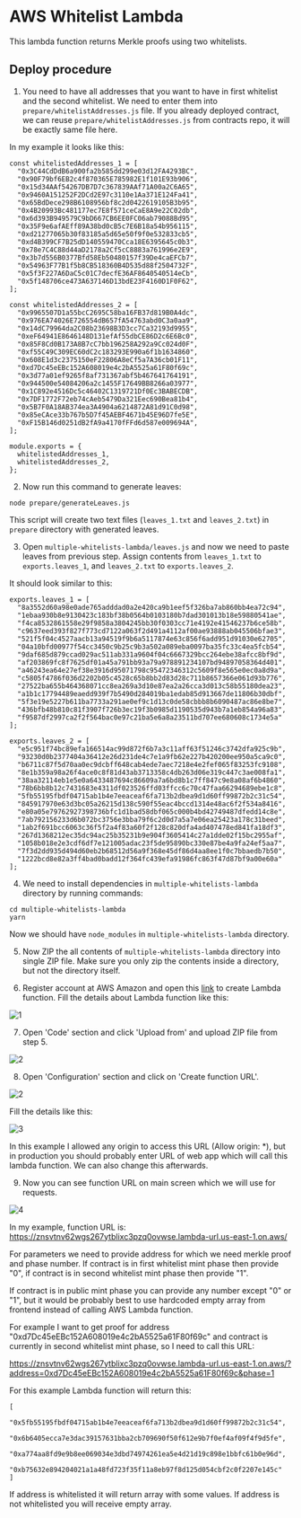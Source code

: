 # AWS Whitelist Lambda

This lambda function returns Merkle proofs using two whitelists.

## Deploy procedure

1. You need to have all addresses that you want to have in first whitelist and the second whitelist. We need to enter them into `prepare/whitelistAddresses.js` file. If you already deployed contract, we can reuse `prepare/whitelistAddresses.js` from contracts repo, it will be exactly same file here.

In my example it looks like this:
```
const whitelistedAddresses_1 = [
  "0x3C44CdDdB6a900fa2b585dd299e03d12FA4293BC",
  "0x90F79bf6EB2c4f870365E785982E1f101E93b906",
  "0x15d34AAf54267DB7D7c367839AAf71A00a2C6A65",
  "0x9460A151252F2DCd2E97c3110e1Aa371E124Fa41",
  "0x65BdDece298B6108956bf8c2d0422619105B3b95",
  "0x4B20993Bc481177ec7E8f571ceCaE8A9e22C02db",
  "0x6d393B949579C9bD667CB6EE0FC06ab79088Bd95",
  "0x35F9e6afAEff89A38bd0cB5c7E6B18a54b956115",
  "0xd21277065b30f83185a5d65e50f9f0e532833cb5",
  "0xd4B399CF7B25dD140559470Cca18E6395645c0b3",
  "0x78e7C4C88d44aD2178a2Cf5cC8883a761996e2E9",
  "0x3b7d556B0377Bfd58Eb50480157f39De4caEFCb7",
  "0x54963F77B1f5b8CB518360B4D535d88f2504732F",
  "0x5f3F227A6DaC5c01C7decfE36AF8640540514eCb",
  "0x5f148706ce473A637146D13bdE23F4160D1F0F62",
];

const whitelistedAddresses_2 = [
  "0x9965507D1a55bcC2695C58ba16FB37d819B0A4dc",
  "0x976EA74026E726554dB657fA54763abd0C3a0aa9",
  "0x14dC79964da2C08b23698B3D3cc7Ca32193d9955",
  "0xeF64941E8646148D131efAf55dbCE86D2c6E6Bc0",
  "0x85F8Cd0B173A8B7cC7bb196258A292a9Cc024d0F",
  "0xf55C49C309EC60dC2c183293E990a6f1b1634860",
  "0x608E1d3c2375150eF22806A8eCf5a7A36cb01F11",
  "0xd7Dc45eEBc152A608019e4c2bA5525a61F80f69c",
  "0x3d77a01ef9265f8af731367abf5b467641764191",
  "0x944500e54084206a2c1455F17649BB8266a03977",
  "0x1C892e4516Dc5c46402C1319721Df0Ec3BABECDB",
  "0x7DF1772F72eb74cAeb5479Da321Eec690Bea81b4",
  "0x5B7F0A18AB374ea3A4904a6214872A81d91C0d98",
  "0x85eCAce33b767b5D7f45AEBF4671b45E96D7fe5E",
  "0xF15B146d0251dB2fA9a4170fFFd6d587e009694A",
];

module.exports = {
  whitelistedAddresses_1,
  whitelistedAddresses_2,
};
```

2. Now run this command to generate leaves:

`node prepare/generateLeaves.js`

This script will create two text files (`leaves_1.txt` and `leaves_2.txt`) in `prepare` directory with generated leaves.

3. Open `multiple-whitelists-lambda/leaves.js` and now we need to paste leaves from previous step. Assign contents from `leaves_1.txt` to `exports.leaves_1`, and `leaves_2.txt` to `exports.leaves_2`. 

It should look similar to this:
```
exports.leaves_1 = [
  "8a3552d60a98e0ade765adddad0a2e420ca9b1eef5f326ba7ab860bb4ea72c94",
  "1ebaa930b8e9130423c183bf38b0564b0103180b7dad301013b18e59880541ae",
  "f4ca8532861558e29f9858a3804245bb30f0303cc71e4192e41546237b6ce58b",
  "c9637eed393f827f773cd7122a063f2d491a4112af00ae93888ab045506bfae3",
  "521f5f04c4527aacb13a94519f9b6a5117874e63c856f6add951d91030e62705",
  "04a10bfd00977f54cc3450c9b25c9b3a502a089eba0097ba35fc33c4ea5fcb54",
  "9daf685d879ccad029ac511ab331a9604f04c6667329bcc264ebe38afcc8bf9d",
  "af203869fc8f7625df01a45a791bb93a79a978891234107bd94897058364d401",
  "a46243ea64e27ef38e3916d95071798c95472346312c5609f8e565e0ec0a8d9a",
  "c5805f4786f036d2202b05c4528c65b8bb2d83d28c711b8657366e061d93b776",
  "27522ba655b464368071cc8ea269a3d10e87ea2a26cca3d013c58b55180dea23",
  "a1b1c17794489eaedd939f7b5490d284019ba1edab85d913667de11806b30dbf",
  "5f3e19e5227b611ba7733a291ae0ef9c1d13c0de58cbbb8b6090487ac86e8be7",
  "436bfb48b810c81f3907f726b3ec19f3b0985d1190535d943b7a1eb854a96a83",
  "f9587df2997ca2f2f564bac0e97c21ba5e6a8a23511bd707ee680608c1734e5a"
];

exports.leaves_2 = [
  "e5c951f74bc89efa166514ac99d872f6b7a3c11aff63f51246c3742dfa925c9b",
  "93230d0b2377404a36412e26d231de4c7e1a9fb62e227b420200ee950a5ca9c0",
  "b6711c87f5d70aa0ec9dcbff648cab4ede7aec7218e4e2fef065f83253fc9108",
  "8e1b359a98a26f4ace0c8f81d43ab3713358c4db263d06e319c447c3ae008fa1",
  "38aa32114eb1e5e0a6433487694c86609a7a6bd8b1c7ff847c9e8a08af6b4860",
  "78b6bb8b12c7431683e4311df023526ffd03ffcc6c70c47faa66294689ebe1c8",
  "5fb55195fbdf04715ab1b4e7eeaceaf6fa713b2dbea9d1d60ff99872b2c31c54",
  "845917970e63d3bc05a26215d138c590f55eac4bccd1314e48ac6f2f534a8416",
  "e80a05e79762927398736bfc1d1bad58dbf065c000b4bd42749487dfedd14c8e",
  "7ab792156233d6b072bc3756e3bba79f6c2d0d7a5a7e06ea25423a178c31beed",
  "1ab2f691bcc6063c36f5f2a4f83a60f2f128c820dfa4ad407478ed841fa18df3",
  "267d1368212ec35dc94ac25b35231b9e904f3605414c27a1dde02f15bc2955af",
  "1058b018e2e3cdf6df7e121005adac23f5de95890bc330e87be4a9fa24ef5aa7",
  "7f3d2dd935d494d60eb2b68512d56a9f368e45df86d4aa8ee1f0c7bbaedb7b50",
  "1222bcd8e82a3ff4bad0badd12f364fc439efa91986fc863f47d87bf9a00e60a"
];
```

4. We need to install dependencies in `multiple-whitelists-lambda` directory by running commands:
```
cd multiple-whitelists-lambda
yarn
```

Now we should have `node_modules` in `multiple-whitelists-lambda` directory.

5. Now ZIP the all contents of `multiple-whitelists-lambda` directory into single ZIP file. Make sure you only zip the contents inside a directory, but not the directory itself.

6. Register account at AWS Amazon and open this [link](https://us-east-1.console.aws.amazon.com/lambda/home?region=us-east-1#/create/function) to create Lambda function. Fill the details about Lambda function like this:

![1](https://user-images.githubusercontent.com/24723870/168178920-043ae6d8-ea4e-46f1-b8e2-62e98865d302.png)

7. Open 'Code' section and click 'Upload from' and upload ZIP file from step 5.

![2](https://user-images.githubusercontent.com/24723870/161564237-2baf344e-2eff-4735-909a-e7ee8a637af0.png)

8. Open 'Configuration' section and click on 'Create function URL'. 

![2](https://user-images.githubusercontent.com/24723870/168179059-97b98685-9c53-4e29-bc7a-a354ede47eb4.png)

Fill the details like this:

![3](https://user-images.githubusercontent.com/24723870/168179079-cd4d0696-a957-45d6-b990-737cda29415f.png)

In this example I allowed any origin to access this URL (Allow origin: *), but in production you should probably enter URL of web app which will call this lambda function. We can also change this afterwards.

9. Now you can see function URL on main screen which we will use for requests.

![4](https://user-images.githubusercontent.com/24723870/168179139-65748462-7086-4a90-bcb6-7499b071d94e.png)

In my example, function URL is:
https://znsvtnv62wgs267ytblixc3pzq0ovwse.lambda-url.us-east-1.on.aws/

For parameters we need to provide address for which we need merkle proof and phase number. If contract is in first whitelist mint phase then provide "0", if contract is in second whitelist mint phase then provide "1". 

If contract is in public mint phase you can provide any number except "0" or "1", but it would be probably best to use hardcoded empty array from frontend instead of calling AWS Lambda function.

For example I want to get proof for address "0xd7Dc45eEBc152A608019e4c2bA5525a61F80f69c" and contract is currently in second whitelist mint phase, so I need to call this URL:

https://znsvtnv62wgs267ytblixc3pzq0ovwse.lambda-url.us-east-1.on.aws/?address=0xd7Dc45eEBc152A608019e4c2bA5525a61F80f69c&phase=1

For this example Lambda function will return this:
```
[
    "0x5fb55195fbdf04715ab1b4e7eeaceaf6fa713b2dbea9d1d60ff99872b2c31c54",
    "0x6b6405ecca7e3dac39157631bba2cb709690f50f612e9b7f0ef4af09f4f9d5fe",
    "0xa774aa8fd9e9b8ee069034e3dbd74974261ea5e4d21d19c898e1bbfc61b0e96d",
    "0xb75632e894204021a1a48fd723f35f11a8eb97f8d125d054cbf2c0f2207e145c"
]
```

If address is whitelisted it will return array with some values. If address is not whitelisted you will receive empty array.
